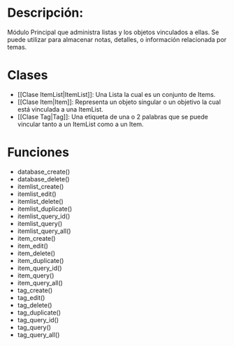 # Descripción:

Módulo Principal que administra listas y los objetos vinculados a ellas. Se puede utilizar para almacenar notas, detalles, o información relacionada por temas.

# Clases
- [[Clase ItemList|ItemList]]: Una Lista la cual es un conjunto de Items.
- [[Clase Item|Item]]: Representa un objeto singular o un objetivo la cual está vinculada a una ItemList.
- [[Clase Tag|Tag]]: Una etiqueta de una o 2 palabras que se puede vincular tanto a un ItemList como a un Item.

# Funciones
- database_create()
- database_delete()
- itemlist_create()
- itemlist_edit()
- itemlist_delete()
- itemlist_duplicate()
- itemlist_query_id()
- itemlist_query()
- itemlist_query_all()
- item_create()
- item_edit()
- item_delete()
- item_duplicate()
- item_query_id()
- item_query()
- item_query_all()
- tag_create()
- tag_edit()
- tag_delete()
- tag_duplicate()
- tag_query_id()
- tag_query()
- tag_query_all()
